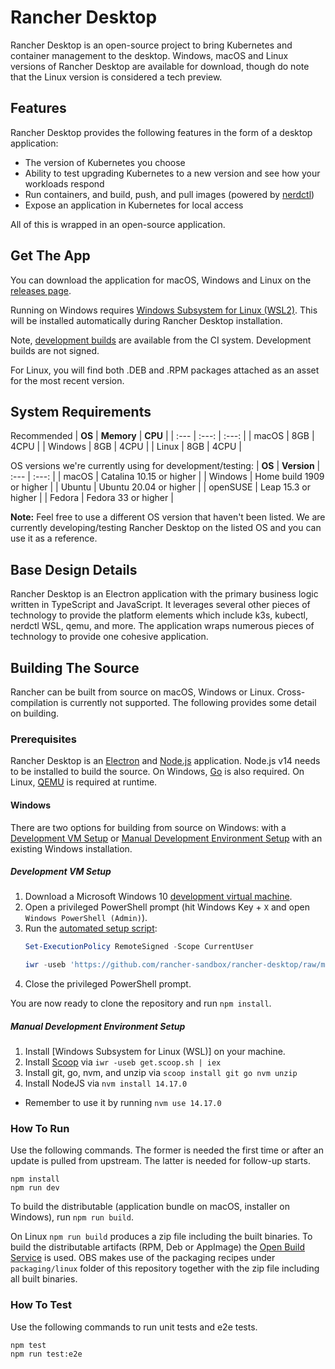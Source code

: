 # Rancher Desktop

Rancher Desktop is an open-source project to bring Kubernetes and container management to the desktop.
Windows, macOS and Linux versions of Rancher Desktop are available for download, though do note that 
the Linux version is considered a tech preview.

## Features

Rancher Desktop provides the following features in the form of a desktop application:

- The version of Kubernetes you choose
- Ability to test upgrading Kubernetes to a new version and see how your workloads respond
- Run containers, and build, push, and pull images (powered by [nerdctl])
- Expose an application in Kubernetes for local access

All of this is wrapped in an open-source application.

[nerdctl]: https://github.com/containerd/nerdctl

## Get The App

You can download the application for macOS, Windows and Linux on the [releases page].

[releases page]: https://github.com/rancher-sandbox/rancher-desktop/releases

Running on Windows requires [Windows Subsystem for Linux (WSL2)]. This will be
installed automatically during Rancher Desktop installation.

[Windows Subsystem for Linux (WSL2)]:
https://docs.microsoft.com/en-us/windows/wsl/install-win10

Note, [development builds] are available from the CI system. Development builds
are not signed.

[development builds]:
https://github.com/rancher-sandbox/rancher-desktop/actions/workflows/package.yaml?query=branch%3Amain

For Linux, you will find both .DEB and .RPM packages attached as an asset for the most recent version.


## System Requirements
Recommended
| **OS** | **Memory** | **CPU** |
| :--- | :---: | :---: |
| macOS | 8GB | 4CPU |
| Windows | 8GB | 4CPU |
| Linux | 8GB | 4CPU |

OS versions we're currently using for development/testing:
| **OS** | **Version**
| :--- | :---: |
| macOS | Catalina 10.15 or higher |
| Windows | Home build 1909  or higher |
| Ubuntu | Ubuntu 20.04 or higher |
| openSUSE | Leap 15.3 or higher |
| Fedora | Fedora 33 or higher |

**Note:**
Feel free to use a different OS version that haven't been listed.
We are currently developing/testing Rancher Desktop on the listed OS and you can use it as a reference.

## Base Design Details

Rancher Desktop is an Electron application with the primary business logic
written in TypeScript and JavaScript.  It leverages several other pieces of
technology to provide the platform elements which include k3s, kubectl, nerdctl
WSL, qemu, and more. The application wraps numerous pieces of technology to
provide one cohesive application.

## Building The Source

Rancher can be built from source on macOS, Windows or Linux.  Cross-compilation is
currently not supported.  The following provides some detail on building.

### Prerequisites

Rancher Desktop is an [Electron] and [Node.js] application. Node.js v14 needs to
be installed to build the source.  On Windows, [Go] is also required. On Linux,
[QEMU] is required at runtime.

[Electron]: https://www.electronjs.org/
[Node.js]: https://nodejs.org/
[Go]: https://golang.org/
[QEMU]: https://www.qemu.org/

#### Windows

There are two options for building from source on Windows: with a
[Development VM Setup](#development-vm-setup) or
[Manual Development Environment Setup](#manual-development-environment-setup)
with an existing Windows installation.
##### Development VM Setup

1. Download a Microsoft Windows 10 [development virtual machine].
2. Open a privileged PowerShell prompt (hit Windows Key + `X` and open
   `Windows PowerShell (Admin)`).
3. Run the [automated setup script]:
   ```powershell
   Set-ExecutionPolicy RemoteSigned -Scope CurrentUser

   iwr -useb 'https://github.com/rancher-sandbox/rancher-desktop/raw/main/scripts/windows-setup.ps1' | iex
   ```
4. Close the privileged PowerShell prompt.

You are now ready to clone the repository and run `npm install`.

[development virtual machine]: https://developer.microsoft.com/en-us/windows/downloads/virtual-machines/
[automated setup script]: ./scripts/windows-setup.ps1

##### Manual Development Environment Setup

1. Install [Windows Subsystem for Linux (WSL)] on your machine.
2. Install [Scoop] via `iwr -useb get.scoop.sh | iex`
3. Install git, go, nvm, and unzip via `scoop install git go nvm unzip`
4. Install NodeJS via `nvm install 14.17.0`
  * Remember to use it by running `nvm use 14.17.0`

[Scoop]: https://scoop.sh/

### How To Run

Use the following commands. The former is needed the first time or after an
update is pulled from upstream. The latter is needed for follow-up starts.

```
npm install
npm run dev
```

To build the distributable (application bundle on macOS, installer on Windows),
run `npm run build`.

On Linux `npm run build` produces a zip file including the built binaries. To build the 
distributable artifacts (RPM, Deb or AppImage) the [Open Build Service] is used.
OBS makes use of the packaging recipes under `packaging/linux` folder of this
repository together with the zip file including all built binaries.

[Open Build Service]: https://build.opensuse.org/

### How To Test

Use the following commands to run unit tests and e2e tests.

```
npm test
npm run test:e2e
```
